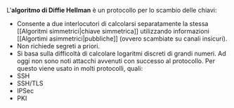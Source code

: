 L'**algoritmo di Diffie Hellman** è un protocollo per lo scambio delle chiavi:
- Consente a due interlocutori di calcolarsi separatamente la stessa [[Algoritmi simmetrici|chiave simmetrica]] utilizzando informazioni [[Algortimi asimmetrici|pubbliche]] (ovvero scambiate su canali insicuri).
- Non richiede segreti a priori.
- Si basa sulla difficoltà di calcolare logaritmi discreti di grandi numeri.
Ad oggi non sono noti attacchi avvenuti con successo al protocollo.
Per questo viene usato in molti protocolli, quali:
- SSH
- SSH/TLS
- IPSec
- PKI
